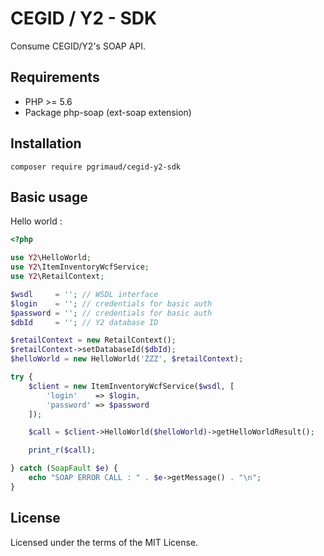 # CEGID / Y2 - SDK

Consume CEGID/Y2's SOAP API.

## Requirements

 - PHP >= 5.6
 - Package php-soap (ext-soap extension)

## Installation

```
composer require pgrimaud/cegid-y2-sdk
```
## Basic usage

Hello world :

```php
<?php

use Y2\HelloWorld;
use Y2\ItemInventoryWcfService;
use Y2\RetailContext;

$wsdl     = ''; // WSDL interface
$login    = ''; // credentials for basic auth
$password = ''; // credentials for basic auth
$dbId     = ''; // Y2 database ID

$retailContext = new RetailContext();
$retailContext->setDatabaseId($dbId);
$helloWorld = new HelloWorld('ZZZ', $retailContext);

try {
    $client = new ItemInventoryWcfService($wsdl, [
        'login'    => $login,
        'password' => $password
    ]);

    $call = $client->HelloWorld($helloWorld)->getHelloWorldResult();

    print_r($call);

} catch (SoapFault $e) {
    echo "SOAP ERROR CALL : " . $e->getMessage() . "\n";
}
```

## License

Licensed under the terms of the MIT License.